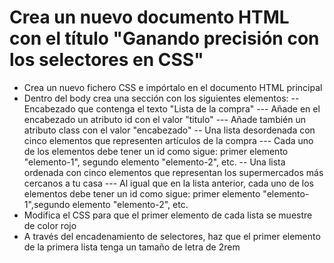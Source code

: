# Crea un nuevo documento HTML con el título "Ganando precisión con los selectores en CSS"

- Crea un nuevo fichero CSS e impórtalo en el documento HTML principal
- Dentro del body crea una sección con los siguientes elementos:
-- Encabezado que contenga el texto "Lista de la compra"
--- Añade en el encabezado un atributo id con el valor "titulo"
--- Añade también un atributo class con el valor "encabezado"
-- Una lista desordenada con cinco elementos que representen artículos de la compra
--- Cada uno de los elementos debe tener un id como sigue: primer elemento "elemento-1", segundo elemento "elemento-2", etc.
-- Una lista ordenada con cinco elementos que representan los supermercados más cercanos a tu casa
--- Al igual que en la lista anterior, cada uno de los elementos debe tener un id como sigue: primer elemento "elemento-1",segundo elemento "elemento-2", etc.
- Modifica el CSS para que el primer elemento de cada lista se muestre de color rojo
- A través del encadenamiento de selectores, haz que el primer elemento de la primera lista tenga un tamaño de letra de 2rem